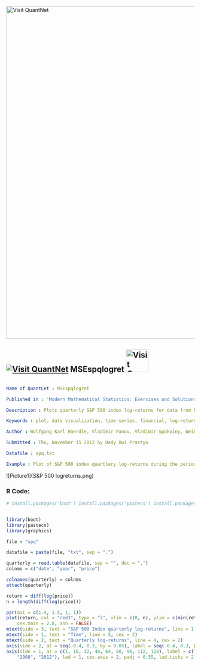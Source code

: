 
[<img src="https://github.com/QuantLet/Styleguide-and-FAQ/blob/master/pictures/banner.png" width="888" alt="Visit QuantNet">](http://quantlet.de/)

## [<img src="https://github.com/QuantLet/Styleguide-and-FAQ/blob/master/pictures/qloqo.png" alt="Visit QuantNet">](http://quantlet.de/) **MSEspqlogret** [<img src="https://github.com/QuantLet/Styleguide-and-FAQ/blob/master/pictures/QN2.png" width="60" alt="Visit QuantNet 2.0">](http://quantlet.de/)

```yaml

Name of QuantLet : MSEspqlogret

Published in : 'Modern Mathematical Statistics: Exercises and Solutions'

Description : Plots quarterly S&P 500 index log-returns for data from Q2 1980 to Q2 2012.

Keywords : plot, data visualization, time-series, financial, log-returns

Author : Wolfgang Karl Haerdle, Vladimir Panov, Vladimir Spokoiny, Weining Wang

Submitted : Thu, November 15 2012 by Dedy Dwi Prastyo

Datafile : spq.txt

Example : Plot of S&P 500 index quartlery log-returns during the period Q2 1980 - Q2 2012.

```

![Picture1](S&P 500 logreturns.png)


### R Code:
```r
# install.packages('boot') install.packages('pastecs') install.packages('graphics')


library(boot)
library(pastecs)
library(graphics)

file = "spq"

datafile = paste(file, "txt", sep = ".")

quarterly = read.table(datafile, sep = "", dec = ",")
colnms = c("date", "year", "price")

colnames(quarterly) = colnms
attach(quarterly)

return = diff(log(price))
n = length(diff(log(price)))

par(mai = c(1.4, 1.5, 1, 1))
plot(return, col = "red3", type = "l", xlim = c(0, n), ylim = c(min(return), max(return)), axes = FALSE, frame = TRUE, lwd = 3, 
    cex.main = 2.8, ann = FALSE)
mtext(side = 3, text = "S&P 500 Index quarterly log-returns", line = 1, cex = 2)
mtext(side = 1, text = "Time", line = 5, cex = 2)
mtext(side = 2, text = "Quarterly log-returns", line = 4, cex = 2)
axis(side = 2, at = seq(-0.4, 0.3, by = 0.05), label = seq(-0.4, 0.3, by = 0.05), lwd = 1.2, cex.axis = 2, lwd.ticks = 2)
axis(side = 1, at = c(1, 16, 32, 48, 64, 80, 96, 112, 128), label = c("1980", "1984", "1988", "1992", "1996", "2000", "2004", 
    "2008", "2012"), lwd = 1, cex.axis = 2, padj = 0.55, lwd.ticks = 2) 

```
